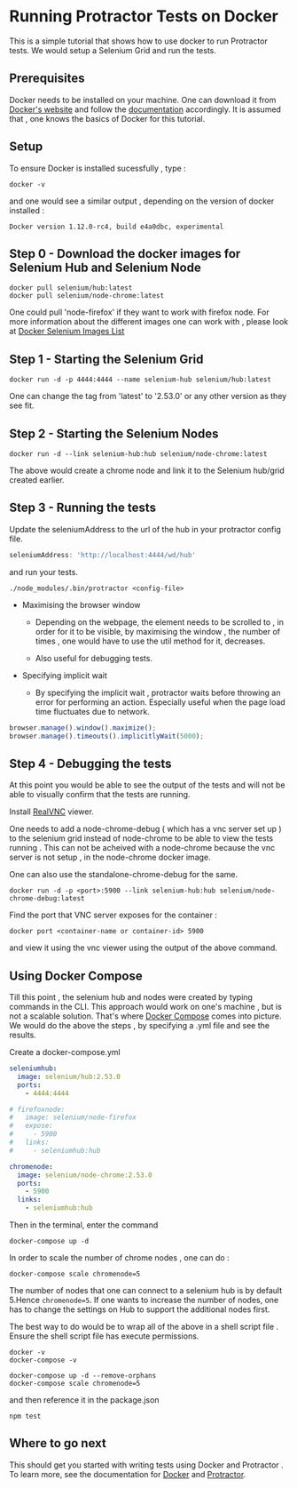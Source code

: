 Running Protractor Tests on  Docker
========================================

This is a simple tutorial that shows how to use docker to run Protractor tests. We would setup a Selenium Grid and run the tests.

Prerequisites
-------------
Docker needs to be installed on your machine. One can download it from [Docker's website](https://www.docker.com) and follow the [documentation](https://docs.docker.com/) accordingly.
It is assumed that , one knows the basics of Docker for this tutorial.

Setup
-----------
To ensure Docker is installed sucessfully , type :
``` shell
docker -v
```
and one  would see a similar output , depending on the version of docker installed :
``` shell
Docker version 1.12.0-rc4, build e4a0dbc, experimental
``` 

Step 0 - Download the docker images for Selenium Hub and Selenium Node
-----------------------------------------------------------------------------

``` shell
docker pull selenium/hub:latest
docker pull selenium/node-chrome:latest
```
One could pull 'node-firefox' if they want to work with firefox node. 
For more information about the different images one can work with , please look at [Docker Selenium Images List](https://github.com/SeleniumHQ/docker-selenium/blob/master/README.md)


Step 1 - Starting the Selenium Grid
-----------------------------------------------------------------------------
``` shell
docker run -d -p 4444:4444 --name selenium-hub selenium/hub:latest
```

One can change the tag from 'latest' to '2.53.0' or any other version as they see fit.

Step 2 - Starting the Selenium Nodes
-----------------------------------------------------------------------------
``` shell
docker run -d --link selenium-hub:hub selenium/node-chrome:latest
```

The above would create a chrome node and link it to the Selenium hub/grid created earlier.

Step 3 - Running the tests
-----------------------------------------------------------------------------

Update the seleniumAddress to the url of the hub in your protractor config file.

``` js
seleniumAddress: 'http://localhost:4444/wd/hub'
```
and run your tests. 

``` shell
./node_modules/.bin/protractor <config-file>
```

- Maximising the browser window 

    - Depending on the webpage, the element needs to be scrolled to , in order for it to be visible, 
    by maximising the window , the number of times , one would have to use  the util method for it, decreases.

    - Also useful for debugging tests.

- Specifying implicit wait

    - By specifying the implicit wait , protractor waits before throwing an error for performing an action. Especially useful 
    when the page load time fluctuates due to network.

``` js
browser.manage().window().maximize();
browser.manage().timeouts().implicitlyWait(5000);
```

Step 4 - Debugging the tests
-----------------------------------------------------------------------------
At this point you would be able to see the output of the tests and  will not be able to visually confirm that the tests are running.

Install [RealVNC](https://www.realvnc.com) viewer.

One needs to add a node-chrome-debug ( which has a vnc server set up )  to the selenium grid instead of node-chrome
to be able to view the tests running . This can not be acheived with a node-chrome because the vnc server is 
not setup , in the node-chrome docker image.

One can also use the standalone-chrome-debug for the same.

``` shell
docker run -d -p <port>:5900 --link selenium-hub:hub selenium/node-chrome-debug:latest
```

Find the port that VNC server exposes for the container :

``` shell
docker port <container-name or container-id> 5900
```

  and view it using the vnc viewer using the output of the above command.


Using Docker Compose
---------------------------------------------------------------------------
Till this point , the selenium hub and nodes were created by typing commands in the CLI. This approach would work on one's machine , but is not a scalable solution.
That's where [Docker Compose](https://docs.docker.com/compose/) comes into picture.
We would do the above the steps , by specifying a .yml file and see the results.

Create a docker-compose.yml 

``` yaml
seleniumhub:
  image: selenium/hub:2.53.0
  ports:
    - 4444:4444

# firefoxnode:
#   image: selenium/node-firefox
#   expose:
#     - 5900
#   links:
#     - seleniumhub:hub

chromenode:
  image: selenium/node-chrome:2.53.0
  ports:
    - 5900
  links:
    - seleniumhub:hub
```

Then in the terminal, enter the command

``` shell
docker-compose up -d
```
In order to scale the number of chrome nodes , one can do :

``` shell 
docker-compose scale chromenode=5
```

The number of nodes that one can connect to a selenium hub is by default 5.Hence `chromenode=5`.
If one wants to increase the number of nodes, one has to change the settings on Hub to support the additional nodes first.

The best way to do would be to wrap all of the above in a shell script file .
Ensure the shell script file has execute permissions.

``` shell
docker -v
docker-compose -v

docker-compose up -d --remove-orphans
docker-compose scale chromenode=5
```
and then reference it in the package.json

``` shell
npm test
```
Where to go next
----------------

This should get you started with  writing tests using Docker and Protractor . To learn more, see the documentation for [Docker](https://docs.docker.com) and [Protractor](http://www.protractortest.org/#/).